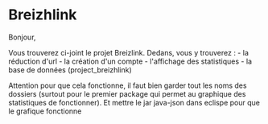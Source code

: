# Breizhlink

Bonjour, 

  Vous trouverez ci-joint le projet Breizlink. Dedans, vous y trouverez :
    - la réduction d'url
    - la création d'un compte
    - l'affichage des statistiques 
    - la base de données (project_breizhlink)
   
Attention pour que cela fonctionne, il faut bien garder tout les noms des dossiers (surtout pour le premier package qui permet au graphique des statistiques de fonctionner). Et mettre le jar java-json dans eclispe pour que le grafique fonctionne
